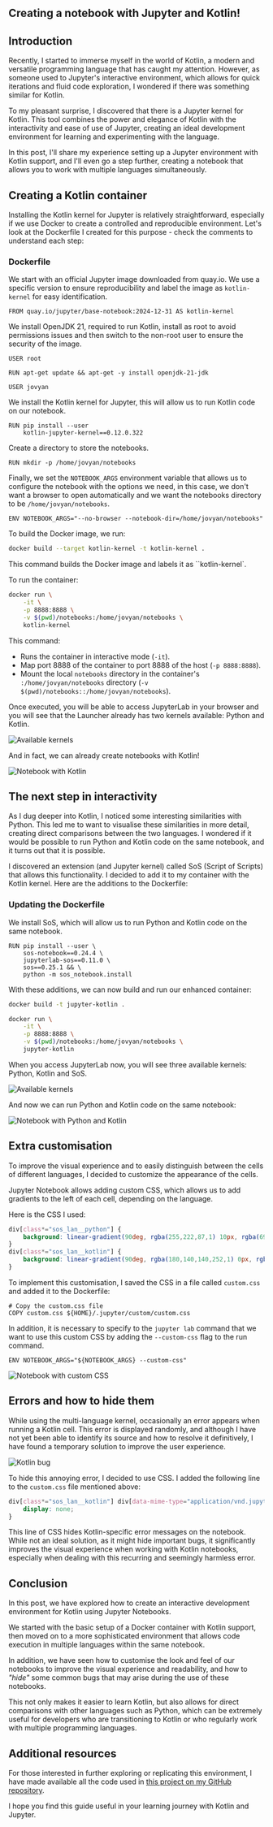
## Creating a notebook with Jupyter and Kotlin!

## Introduction

Recently, I started to immerse myself in the world of Kotlin, a modern and versatile programming language that has caught my attention. However, as someone used to Jupyter's interactive environment, which allows for quick iterations and fluid code exploration, I wondered if there was something similar for Kotlin.

To my pleasant surprise, I discovered that there is a Jupyter kernel for Kotlin. This tool combines the power and elegance of Kotlin with the interactivity and ease of use of Jupyter, creating an ideal development environment for learning and experimenting with the language.

In this post, I'll share my experience setting up a Jupyter environment with Kotlin support, and I'll even go a step further, creating a notebook that allows you to work with multiple languages simultaneously.

## Creating a Kotlin container

Installing the Kotlin kernel for Jupyter is relatively straightforward, especially if we use Docker to create a controlled and reproducible environment. Let's look at the Dockerfile I created for this purpose - check the comments to understand each step:

### Dockerfile

We start with an official Jupyter image downloaded from quay.io. We use a specific version to ensure reproducibility and label the image as `kotlin-kernel` for easy identification.

```docker
FROM quay.io/jupyter/base-notebook:2024-12-31 AS kotlin-kernel
```

We install OpenJDK 21, required to run Kotlin, install as root to avoid permissions issues and then switch to the non-root user to ensure the security of the image.

```docker
USER root

RUN apt-get update && apt-get -y install openjdk-21-jdk

USER jovyan
```

We install the Kotlin kernel for Jupyter, this will allow us to run Kotlin code on our notebook.

```docker
RUN pip install --user
    kotlin-jupyter-kernel==0.12.0.322
```

Create a directory to store the notebooks.

```docker
RUN mkdir -p /home/jovyan/notebooks
```

Finally, we set the `NOTEBOOK_ARGS` environment variable that allows us to configure the notebook with the options we need, in this case, we don't want a browser to open automatically and we want the notebooks directory to be `/home/jovyan/notebooks`.

```docker
ENV NOTEBOOK_ARGS="--no-browser --notebook-dir=/home/jovyan/notebooks"
```

To build the Docker image, we run:

```bash
docker build --target kotlin-kernel -t kotlin-kernel .
```

This command builds the Docker image and labels it as ``kotlin-kernel`.

To run the container:

```bash
docker run \
    -it \
    -p 8888:8888 \
    -v $(pwd)/notebooks:/home/jovyan/notebooks \
    kotlin-kernel
```

This command:
- Runs the container in interactive mode (`-it`).
- Map port 8888 of the container to port 8888 of the host (`-p 8888:8888`).
- Mount the local `notebooks` directory in the container's `:/home/jovyan/notebooks` directory (`-v $(pwd)/notebooks::/home/jovyan/notebooks`).

Once executed, you will be able to access JupyterLab in your browser and you will see that the Launcher already has two kernels available: Python and Kotlin.

![Available kernels](https://ik.imagekit.io/thatcsharpguy/posts/docker/kotlin-kernel/two-kernels?updatedAt=1735657648064)

And in fact, we can already create notebooks with Kotlin!

![Notebook with Kotlin](https://ik.imagekit.io/thatcsharpguy/posts/docker/kotlin-kernel/running-kotlin?updatedAt=1735657858774)

## The next step in interactivity

As I dug deeper into Kotlin, I noticed some interesting similarities with Python. This led me to want to visualise these similarities in more detail, creating direct comparisons between the two languages. I wondered if it would be possible to run Python and Kotlin code on the same notebook, and it turns out that it is possible.

I discovered an extension (and Jupyter kernel) called SoS (Script of Scripts) that allows this functionality. I decided to add it to my container with the Kotlin kernel. Here are the additions to the Dockerfile:

### Updating the Dockerfile

We install SoS, which will allow us to run Python and Kotlin code on the same notebook.

```docker
RUN pip install --user \
    sos-notebook==0.24.4 \
    jupyterlab-sos==0.11.0 \
    sos==0.25.1 && \
    python -m sos_notebook.install
```

With these additions, we can now build and run our enhanced container:

```bash
docker build -t jupyter-kotlin .

docker run \
    -it \
    -p 8888:8888 \
    -v $(pwd)/notebooks:/home/jovyan/notebooks \
    jupyter-kotlin
```

When you access JupyterLab now, you will see three available kernels: Python, Kotlin and SoS.

![Available kernels](https://ik.imagekit.io/thatcsharpguy/posts/docker/kotlin-kernel/three-kernels?updatedAt=1735658830005)

And now we can run Python and Kotlin code on the same notebook:

![Notebook with Python and Kotlin](https://ik.imagekit.io/thatcsharpguy/posts/docker/kotlin-kernel/jupyter-kotlin-indicators?updatedAt=1735659227991)

## Extra customisation

To improve the visual experience and to easily distinguish between the cells of different languages, I decided to customize the appearance of the cells.

Jupyter Notebook allows adding custom CSS, which allows us to add gradients to the left of each cell, depending on the language.

Here is the CSS I used:

```css
div[class*="sos_lan__python"] { 
    background: linear-gradient(90deg, rgba(255,222,87,1) 10px, rgba(69,132,182,1) 10px, rgba(69,132,182,1) 20px, rgba(254,254,254,254,1) 20px);
}
div[class*="sos_lan__kotlin"] {
    background: linear-gradient(90deg, rgba(180,140,140,252,1) 0px, rgba(196,22,224,1) 6px, rgba(223,73,107,1) 16px, rgba(223,73,107,1) 20px, rgba(255,255,255,1) 20px)
}
```

To implement this customisation, I saved the CSS in a file called `custom.css` and added it to the Dockerfile:

```docker
# Copy the custom.css file
COPY custom.css ${HOME}/.jupyter/custom/custom.css
```

In addition, it is necessary to specify to the `jupyter lab` command that we want to use this custom CSS by adding the `--custom-css` flag to the run command.

```docker
ENV NOTEBOOK_ARGS="${NOTEBOOK_ARGS} --custom-css"
```

![Notebook with custom CSS](https://ik.imagekit.io/thatcsharpguy/posts/docker/kotlin-kernel/jupyter-kotlin?updatedAt=1735659227973)

## Errors and how to hide them

While using the multi-language kernel, occasionally an error appears when running a Kotlin cell. This error is displayed randomly, and although I have not yet been able to identify its source and how to resolve it definitively, I have found a temporary solution to improve the user experience.

![Kotlin bug](https://ik.imagekit.io/thatcsharpguy/posts/docker/kotlin-kernel/kotlin-with-error?updatedAt=1735659310180)

To hide this annoying error, I decided to use CSS. I added the following line to the `custom.css` file mentioned above:

```css
div[class*="sos_lan__kotlin"] div[data-mime-type="application/vnd.jupyter.stderr"] { 
	display: none; 
}
```

This line of CSS hides Kotlin-specific error messages on the notebook. While not an ideal solution, as it might hide important bugs, it significantly improves the visual experience when working with Kotlin notebooks, especially when dealing with this recurring and seemingly harmless error.

## Conclusion

In this post, we have explored how to create an interactive development environment for Kotlin using Jupyter Notebooks.

We started with the basic setup of a Docker container with Kotlin support, then moved on to a more sophisticated environment that allows code execution in multiple languages within the same notebook.

In addition, we have seen how to customise the look and feel of our notebooks to improve the visual experience and readability, and how to _"hide"_ some common bugs that may arise during the use of these notebooks.

This not only makes it easier to learn Kotlin, but also allows for direct comparisons with other languages such as Python, which can be extremely useful for developers who are transitioning to Kotlin or who regularly work with multiple programming languages.

## Additional resources

For those interested in further exploring or replicating this environment, I have made available all the code used in [this project on my GitHub repository](https://github.com/fferegrino/jupyter-kotlin).

I hope you find this guide useful in your learning journey with Kotlin and Jupyter.
